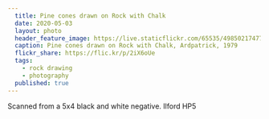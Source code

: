 ```yaml
---
  title: Pine cones drawn on Rock with Chalk
  date: 2020-05-03
  layout: photo
  header_feature_image: https://live.staticflickr.com/65535/49850217477_b802ae25a0_3k.jpg
  caption: Pine cones drawn on Rock with Chalk, Ardpatrick, 1979
  flickr_share: https://flic.kr/p/2iX6oUe
  tags:
    - rock drawing
    - photography
  published: true
---
```


Scanned from a 5x4 black and white negative. Ilford HP5